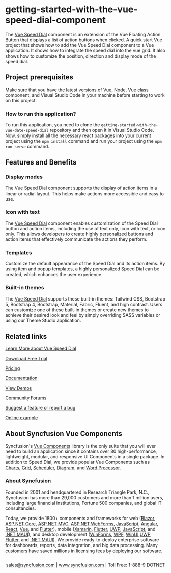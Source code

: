 # getting-started-with-the-vue-speed-dial-component
The [Vue Speed Dial](https://www.syncfusion.com/vue-components/vue-speed-dial?utm_source=github&utm_medium=listing&utm_campaign=vue-speed-dial-github-samples) component is an extension of the Vue Floating Action Button that displays a list of action buttons when clicked. A quick start Vue project that shows how to add the Vue Speed Dial component to a Vue application. It shows how to integrate the speed dial into the vue grid. It also shows how to customize the position, direction and display mode of the speed dial.

## Project prerequisites

Make sure that you have the latest versions of Vue, Node, Vue class component, and Visual Studio Code in your machine before starting to work on this project.

### How to run this application?

To run this application, you need to clone the `getting-started-with-the-vue-date-speed-dial` repository and then open it in Visual Studio Code. Now, simply install all the necessary react packages into your current project using the `npm install` command and run your project using the `npm run serve` command.

## Features and Benefits

### Display modes

The Vue Speed Dial component supports the display of action items in a linear or radial layout. This helps make actions more accessible and easy to use.

### Icon with text

The [Vue Speed Dial](https://www.syncfusion.com/vue-components/vue-speed-dial?utm_source=github&utm_medium=listing&utm_campaign=vue-speed-dial-github-samples) component enables customization of the Speed Dial button and action items, including the use of text only, icon with text, or icon only. This allows developers to create highly personalized buttons and action items that effectively communicate the actions they perform.

### Templates

Customize the default appearance of the Speed Dial and its action items. By using item and popup templates, a highly personalized Speed Dial can be created, which enhances the user experience.

### Built-in themes

The [Vue Speed Dial](https://www.syncfusion.com/vue-components/vue-speed-dial?utm_source=github&utm_medium=listing&utm_campaign=vue-speed-dial-github-samples) supports these built-in themes: Tailwind CSS, Bootstrap 5, Bootstrap 4, Bootstrap, Material, Fabric, Fluent, and high contrast. Users can customize one of these built-in themes or create new themes to achieve their desired look and feel by simply overriding SASS variables or using our Theme Studio application.

## Related links
[Learn More about Vue Speed Dial](https://www.syncfusion.com/vue-components/vue-speed-dial?utm_source=github&utm_medium=listing&utm_campaign=vue-speed-dial-github-samples)

[Download Free Trial](https://www.syncfusion.com/downloads/vue?utm_source=github&utm_medium=listing&utm_campaign=vue-speed-dial-github-samples)

[Pricing](https://www.syncfusion.com/sales/teamlicense?utm_source=github&utm_medium=listing&utm_campaign=vue-speed-dial-github-samples)

[Documentation](https://ej2.syncfusion.com/vue/documentation/speed-dial/getting-started?utm_source=github&utm_medium=listing&utm_campaign=vue-speed-dial-github-samples)

[View Demos](https://github.com/SyncfusionExamples/getting-started-with-the-vue-speed-dial-component?utm_source=github&utm_medium=listing&utm_campaign=vue-speed-dial-github-samples)

[Community Forums](https://www.syncfusion.com/forums/vue-components?utm_source=github&utm_medium=listing&utm_campaign=vue-speed-dial-github-samples)

[Suggest a feature or report a bug](https://www.syncfusion.com/feedback/vue?utm_source=github&utm_medium=listing&utm_campaign=vue-speed-dial-github-samples)

[Online example](https://ej2.syncfusion.com/vue/demos/#/bootstrap5/speed-dial/default.html?utm_source=github&utm_medium=listing&utm_campaign=vue-speed-dial-github-samples)

## About Syncfusion Vue Components

Syncfusion's [Vue Components](https://www.syncfusion.com/vue-components?utm_source=github&utm_medium=listing&utm_campaign=vue-speed-dial-github-samples) library is the only suite that you will ever need to build an application since it contains over 80 high-performance, lightweight, modular, and responsive UI Components in a single package. In addition to Speed Dial, we provide popular Vue Components such as [Charts](https://www.syncfusion.com/vue-components/vue-charts?utm_source=github&utm_medium=listing&utm_campaign=vue-speed-dial-github-samples), [Grid](https://www.syncfusion.com/vue-components/vue-grid?utm_source=github&utm_medium=listing&utm_campaign=vue-speed-dial-github-samples), [Scheduler](https://www.syncfusion.com/vue-components/vue-scheduler?utm_source=github&utm_medium=listing&utm_campaign=vue-speed-dial-github-samples), [Diagram](https://www.syncfusion.com/vue-components/vue-diagram?utm_source=github&utm_medium=listing&utm_campaign=vue-speed-dial-github-samples), and [Word Processor](https://www.syncfusion.com/vue-components/vue-word-processor?utm_source=github&utm_medium=listing&utm_campaign=vue-speed-dial-github-samples).

### About Syncfusion
Founded in 2001 and headquartered in Research Triangle Park, N.C., Syncfusion has more than 29,000 customers and more than 1 million users, including large financial institutions, Fortune 500 companies, and global IT consultancies.

Today, we provide 1800+ components and frameworks for web ([Blazor](https://www.syncfusion.com/blazor-components?utm_source=github&utm_medium=listing&utm_campaign=vue-speed-dial-github-samples), [ASP.NET Core](https://www.syncfusion.com/aspnet-core-ui-controls?utm_source=github&utm_medium=listing&utm_campaign=vue-speed-dial-github-samples), [ASP.NET MVC](https://www.syncfusion.com/aspnet-mvc-ui-controls?utm_source=github&utm_medium=listing&utm_campaign=vue-speed-dial-github-samples), [ASP.NET WebForms](https://www.syncfusion.com/jquery/aspnet-webforms-ui-controls?utm_source=github&utm_medium=listing&utm_campaign=vue-speed-dial-github-samples), [JavaScript](https://www.syncfusion.com/javascript-ui-controls?utm_source=github&utm_medium=listing&utm_campaign=vue-speed-dial-github-samples), [Angular](https://www.syncfusion.com/angular-components?utm_source=github&utm_medium=listing&utm_campaign=vue-speed-dial-github-samples), [React](https://www.syncfusion.com/react-components?utm_source=github&utm_medium=listing&utm_campaign=vue-speed-dial-github-samples), [Vue](https://www.syncfusion.com/vue-components?utm_source=github&utm_medium=listing&utm_campaign=vue-speed-dial-github-samples), and [Flutter](https://www.syncfusion.com/flutter-widgets?utm_source=github&utm_medium=listing&utm_campaign=vue-speed-dial-github-samples)), mobile ([Xamarin](https://www.syncfusion.com/xamarin-ui-controls?utm_source=github&utm_medium=listing&utm_campaign=vue-speed-dial-github-samples), [Flutter](https://www.syncfusion.com/flutter-widgets?utm_source=github&utm_medium=listing&utm_campaign=vue-speed-dial-github-samples), [UWP](https://www.syncfusion.com/uwp-ui-controls?utm_source=github&utm_medium=listing&utm_campaign=vue-speed-dial-github-samples), [JavaScript](https://www.syncfusion.com/javascript-ui-controls?utm_source=github&utm_medium=listing&utm_campaign=vue-speed-dial-github-samples), and [.NET MAUI](https://www.syncfusion.com/maui-controls?utm_source=github&utm_medium=listing&utm_campaign=vue-speed-dial-github-samples)), and desktop development ([WinForms](https://www.syncfusion.com/winforms-ui-controls?utm_source=github&utm_medium=listing&utm_campaign=vue-speed-dial-github-samples), [WPF](https://www.syncfusion.com/wpf-controls?utm_source=github&utm_medium=listing&utm_campaign=vue-speed-dial-github-samples), [WinUI](https://www.syncfusion.com/winui-controls?utm_source=github&utm_medium=listing&utm_campaign=vue-speed-dial-github-samples),[UWP](https://www.syncfusion.com/uwp-ui-controls?utm_source=github&utm_medium=listing&utm_campaign=vue-speed-dial-github-samples), [Flutter](https://www.syncfusion.com/flutter-widgets?utm_source=github&utm_medium=listing&utm_campaign=vue-speed-dial-github-samples), and [.NET MAUI](https://www.syncfusion.com/maui-controls?utm_source=github&utm_medium=listing&utm_campaign=vue-speed-dial-github-samples)). We provide ready-to-deploy enterprise software for dashboards, reports, data integration, and big data processing. Many customers have saved millions in licensing fees by deploying our software.

<hr style="height:0.3px;border:none;color:lightgrey;background-color:lightgrey;" />

<p align="center">
<a href="mailto:sales@syncfusion.com?Subject=Syncfusion Vue Speed Dial - GitHub" target="_top">sales@syncfusion.com</a> | <a href="https://www.syncfusion.com?utm_source=github&utm_medium=listing&utm_campaign=vue-speed-dial-github-samples)">www.syncfusion.com</a> | Toll Free: 1-888-9 DOTNET <br>
</p>

